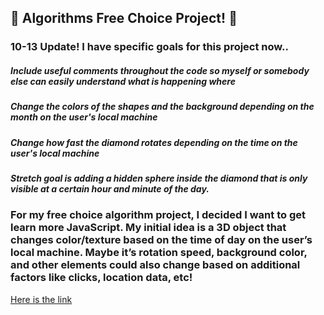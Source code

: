 ## :rainbow: Algorithms Free Choice Project! :rainbow:

### 10-13 Update! I have specific goals for this project now..

##### Include useful comments throughout the code so myself or somebody else can easily understand what is happening where
##### Change the colors of the shapes and the background depending on the month on the user's local machine
##### Change how fast the diamond rotates depending on the time on the user's local machine
##### Stretch goal is adding a hidden sphere inside the diamond that is only visible at a certain hour and minute of the day.

### For my free choice algorithm project, I decided I want to get learn more JavaScript. My initial idea is a 3D object that changes color/texture based on the time of day on the user’s local machine. Maybe it’s rotation speed, background color, and other elements could also change based on additional factors like clicks, location data, etc!

[Here is the link](https://eents.github.io/v/html/algorithm.html)